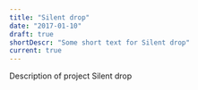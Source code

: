 ```yaml
---
title: "Silent drop"
date: "2017-01-10"
draft: true
shortDescr: "Some short text for Silent drop"
current: true
---
```


Description of project Silent drop
